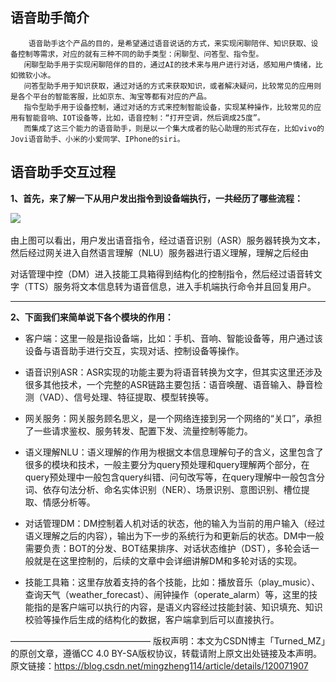 ##  语音助手简介

```
	语音助手这个产品的目的，是希望通过语音说话的方式，来实现闲聊陪伴、知识获取、设备控制等需求，对应的就有三种不同的助手类型：闲聊型、问答型、指令型。
​	闲聊型助手用于实现闲聊陪伴的目的，通过AI的技术来与用户进行对话，感知用户情绪，比如微软小冰。
​	问答型助手用于知识获取，通过对话的方式来获取知识，或者解决疑问，比较常见的应用则是各个平台的智能客服，比如京东、淘宝等都有对应的产品。
​	指令型助手用于设备控制，通过对话的方式来控制智能设备，实现某种操作，比较常见的应用有智能音响、IOT设备等，比如，语音控制：“打开空调，然后调成25度”。
​	而集成了这三个能力的语音助手，则是以一个集大成者的贴心助理的形式存在，比如vivo的Jovi语音助手、小米的小爱同学、IPhone的siri。
```

## 语音助手交互过程

**1、首先，来了解一下从用户发出指令到设备端执行，一共经历了哪些流程：**

![](..\..\images\语音助手交互过程.jpg)

​	由上图可以看出，用户发出语音指令，经过语音识别（ASR）服务器转换为文本，然后经过网关进入自然语言理解（NLU）服务器进行语义理解，理解之后经由

对话管理中控（DM）进入技能工具箱得到结构化的控制指令，然后经过语音转文字（TTS）服务将文本信息转为语音信息，进入手机端执行命令并且回复用户。

------

**2、下面我们来简单说下各个模块的作用：**

* 客户端：这里一般是指设备端，比如：手机、音响、智能设备等，用户通过该设备与语音助手进行交互，实现对话、控制设备等操作。 

* 语音识别ASR：ASR实现的功能主要为将语音转换为文字，但其实这里还涉及很多其他技术，一个完整的ASR链路主要包括：语音唤醒、语音输入、静音检测（VAD）、信号处理、特征提取、模型转换等。

* 网关服务：网关服务顾名思义，是一个网络连接到另一个网络的“关口”，承担了一些请求鉴权、服务转发、配置下发、流量控制等能力。

* 语义理解NLU：语义理解的作用为根据文本信息理解句子的含义，这里包含了很多的模块和技术，一般主要分为query预处理和query理解两个部分，在query预处理中一般包含query纠错、问句改写等，在query理解中一般包含分词、依存句法分析、命名实体识别（NER）、场景识别、意图识别、槽位提取、情感分析等。

* 对话管理DM：DM控制着人机对话的状态，他的输入为当前的用户输入（经过语义理解之后的内容），输出为下一步的系统行为和更新后的状态。DM中一般需要负责：BOT的分发、BOT结果排序、对话状态维护（DST），多轮会话一般就是在这里控制的，后续的文章中会详细讲解DM和多轮对话的实现。

* 技能工具箱：这里存放着支持的各个技能，比如：播放音乐（play_music）、查询天气（weather_forecast）、闹钟操作（operate_alarm）等，这里的技能指的是客户端可以执行的内容，是语义内容经过技能封装、知识填充、知识校验等操作后生成的结构化的数据，客户端拿到后可以直接执行。    

————————————————
版权声明：本文为CSDN博主「Turned_MZ」的原创文章，遵循CC 4.0 BY-SA版权协议，转载请附上原文出处链接及本声明。
原文链接：https://blog.csdn.net/mingzheng114/article/details/120071907

